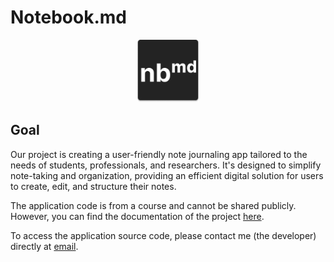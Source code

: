 # Notebook.md

<div align="center">
    <img src="notebook-icon.png" alt="Notebook App Icon" width="100" height="100">
</div>

## Goal

Our project is creating a user-friendly note journaling app tailored to the needs of students, professionals, and researchers. It's designed to simplify note-taking and organization, providing an efficient digital solution for users to create, edit, and structure their notes.

The application code is from a course and cannot be shared publicly. However, you can find the documentation of the project [here](https://melon-evening-cd9.notion.site/Notebook-md-e351c4a5bcfd49e9baf9fe0aa8f12341?pvs=4).

To access the application source code, please contact me (the developer) directly at [email](mailto:p2khera@uwaterloo.ca).
